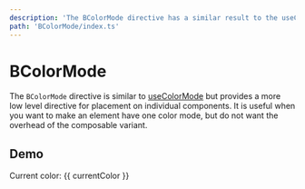 ```yaml
---
description: 'The BColorMode directive has a similar result to the useColorMode utility, but provides more low level access than the composable'
path: 'BColorMode/index.ts'
---
```


# BColorMode

<PageHeader base="githubDirectivesDirectory" />

The `BColorMode` directive is similar to [useColorMode](../composables/useColorMode.md) but provides a more low level directive for placement on individual components. It is useful when you want to make an element have one color mode, but do not want the overhead of the composable variant.

## Demo

<HighlightCard>
  <BCard v-b-color-mode="currentColor">
    <BButton @click="changeColor">
      Current color: {{ currentColor }}
    </BButton>
  </BCard>
  <template #html>

```vue
<template>
  <BCard v-b-color-mode="currentColor">
    <BButton @click="changeColor"> Current color: {{ currentColor }} </BButton>
  </BCard>
</template>

<script setup lang="ts">
import {vBColorMode} from 'bootstrap-vue-next/directives/BColorMode'

// Unlike the composable variant, this is not strongly typed by default!
const currentColor = ref<'light' | 'dark'>('dark')

const changeColor = () => {
  currentColor.value = currentColor.value === 'dark' ? 'light' : 'dark'
}
</script>
```

  </template>

</HighlightCard>

<script setup lang="ts">
import {ref} from 'vue'
import {vBColorMode} from 'bootstrap-vue-next/directives/BColorMode'
import HighlightCard from '../../components/HighlightCard.vue'

const currentColor = ref<'light' | 'dark'>('dark')

const changeColor = () => {
  currentColor.value = currentColor.value === 'dark' ? 'light' : 'dark'
}
</script>
